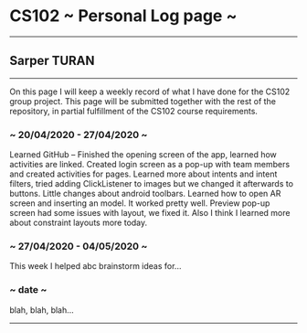 # CS102 ~ Personal Log page ~
****
## Sarper TURAN 
****

On this page I will keep a weekly record of what I have done for the CS102 group project. This page will be submitted together with the rest of the repository, in partial fulfillment of the CS102 course requirements.

### ~ 20/04/2020 - 27/04/2020 ~
Learned GitHub – Finished the opening screen of the app, learned how activities are linked.
Created login screen as a pop-up with team members and created activities for pages.
Learned more about intents and intent filters, tried adding ClickListener to images but we changed it afterwards to buttons. Little changes about android toolbars.
Learned how to open AR screen and inserting an model. It worked pretty well. Preview pop-up screen had some issues with layout, we fixed it. Also I think I learned more about constraint layouts more today.

### ~ 27/04/2020 - 04/05/2020 ~
This week I helped abc brainstorm ideas for...

### ~ date ~
blah, blah, blah...

****
